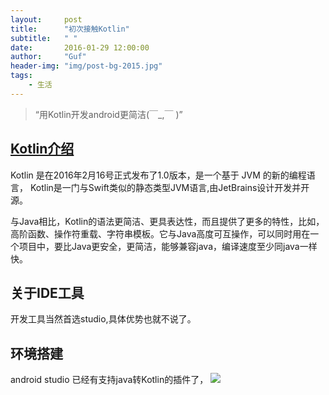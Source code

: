 ```yaml
---
layout:     post
title:      "初次接触Kotlin"
subtitle:   " "
date:       2016-01-29 12:00:00
author:     "Guf"
header-img: "img/post-bg-2015.jpg"
tags:
    - 生活
---
```


> “用Kotlin开发android更简洁(￣_,￣ )”


## [Kotlin介绍](https://kotlinlang.org/)
Kotlin 是在2016年2月16号正式发布了1.0版本，是一个基于 JVM 的新的编程语言， Kotlin是一门与Swift类似的静态类型JVM语言,由JetBrains设计开发并开源。

与Java相比，Kotlin的语法更简洁、更具表达性，而且提供了更多的特性，比如，高阶函数、操作符重载、字符串模板。它与Java高度可互操作，可以同时用在一个项目中，要比Java更安全，更简洁，能够兼容java，编译速度至少同java一样快。


## 关于IDE工具
开发工具当然首选studio,具体优势也就不说了。


## 环境搭建
android studio 已经有支持java转Kotlin的插件了，
![](http://img.blog.csdn.net/20151205015447245)
